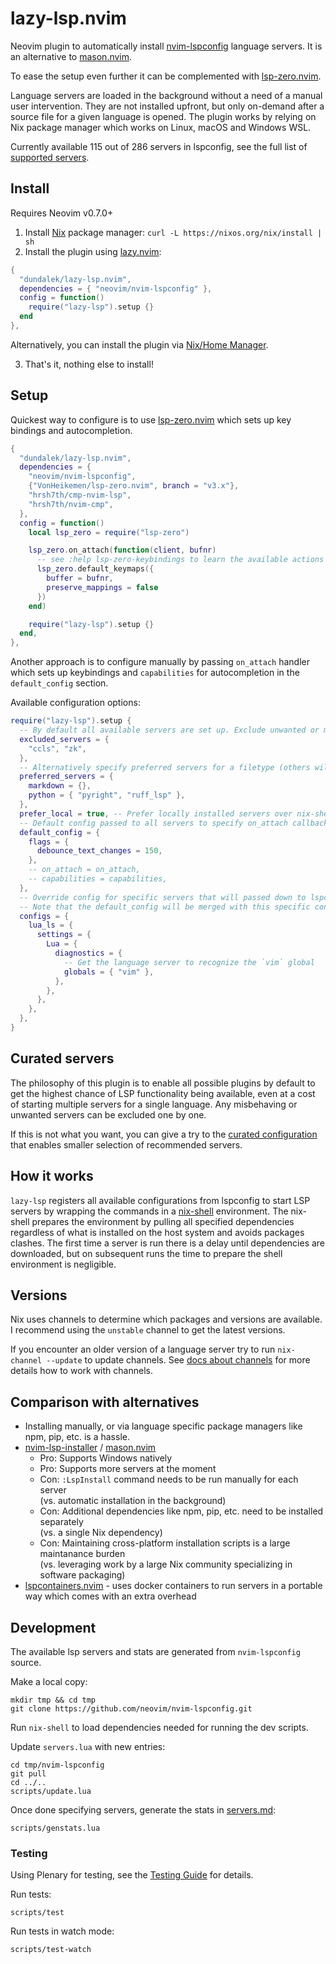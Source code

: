 # lazy-lsp.nvim

Neovim plugin to automatically install [nvim-lspconfig](https://github.com/neovim/nvim-lspconfig) language servers. It is an alternative to [mason.nvim](https://github.com/williamboman/mason.nvim).

To ease the setup even further it can be complemented with [lsp-zero.nvim](https://github.com/VonHeikemen/lsp-zero.nvim).

Language servers are loaded in the background without a need of a manual user intervention. They are not installed upfront, but only on-demand after a source file for a given language is opened. The plugin works by relying on Nix package manager which works on Linux, macOS and Windows WSL.

Currently available <!-- SERVER_COUNT_PLACEHOLDER -->115 out of 286<!-- SERVER_COUNT_PLACEHOLDER --> servers in lspconfig, see the full list of [supported servers](./servers.md).

## Install

Requires Neovim v0.7.0+

1. Install [Nix](https://nixos.org/download.html#nix-quick-install) package manager: `curl -L https://nixos.org/nix/install | sh`
2. Install the plugin using [lazy.nvim](https://github.com/folke/lazy.nvim):

```lua
{
  "dundalek/lazy-lsp.nvim",
  dependencies = { "neovim/nvim-lspconfig" },
  config = function()
    require("lazy-lsp").setup {}
  end
},
```

Alternatively, you can install the plugin via [Nix/Home Manager](./notes.md#install-via-nixhome-manager).

3. That's it, nothing else to install!

## Setup

Quickest way to configure is to use [lsp-zero.nvim](https://github.com/VonHeikemen/lsp-zero.nvim) which sets up key bindings and autocompletion.

```lua
{
  "dundalek/lazy-lsp.nvim",
  dependencies = {
    "neovim/nvim-lspconfig",
    {"VonHeikemen/lsp-zero.nvim", branch = "v3.x"},
    "hrsh7th/cmp-nvim-lsp",
    "hrsh7th/nvim-cmp",
  },
  config = function()
    local lsp_zero = require("lsp-zero")

    lsp_zero.on_attach(function(client, bufnr)
      -- see :help lsp-zero-keybindings to learn the available actions
      lsp_zero.default_keymaps({
        buffer = bufnr,
        preserve_mappings = false
      })
    end)

    require("lazy-lsp").setup {}
  end,
},
```

Another approach is to configure manually by passing `on_attach` handler which sets up keybindings and `capabilities` for autocompletion in the `default_config` section.

Available configuration options:

```lua
require("lazy-lsp").setup {
  -- By default all available servers are set up. Exclude unwanted or misbehaving servers.
  excluded_servers = {
    "ccls", "zk",
  },
  -- Alternatively specify preferred servers for a filetype (others will be ignored).
  preferred_servers = {
    markdown = {},
    python = { "pyright", "ruff_lsp" },
  },
  prefer_local = true, -- Prefer locally installed servers over nix-shell
  -- Default config passed to all servers to specify on_attach callback and other options.
  default_config = {
    flags = {
      debounce_text_changes = 150,
    },
    -- on_attach = on_attach,
    -- capabilities = capabilities,
  },
  -- Override config for specific servers that will passed down to lspconfig setup.
  -- Note that the default_config will be merged with this specific configuration so you don't need to specify everything twice.
  configs = {
    lua_ls = {
      settings = {
        Lua = {
          diagnostics = {
            -- Get the language server to recognize the `vim` global
            globals = { "vim" },
          },
        },
      },
    },
  },
}
```

## Curated servers

The philosophy of this plugin is to enable all possible plugins by default to get the highest chance of LSP functionality being available, even at a cost of starting multiple servers for a single language. Any misbehaving or unwanted servers can be excluded one by one. 

If this is not what you want, you can give a try to the [curated configuration](servers.md#curated-servers) that enables smaller selection of recommended servers.

## How it works

`lazy-lsp` registers all available configurations from lspconfig to start LSP servers by wrapping the commands in a [nix-shell](https://nixos.org/manual/nix/unstable/command-ref/nix-shell.html) environment. The nix-shell prepares the environment by pulling all specified dependencies regardless of what is installed on the host system and avoids packages clashes. The first time a server is run there is a delay until dependencies are downloaded, but on subsequent runs the time to prepare the shell environment is negligible.

## Versions

Nix uses channels to determine which packages and versions are available.
I recommend using the `unstable` channel to get the latest versions.

If you encounter an older version of a language server try to run `nix-channel --update` to update channels.
See [docs about channels](https://nixos.wiki/wiki/Nix_channels) for more details how to work with channels.

## Comparison with alternatives

- Installing manually, or via language specific package managers like npm, pip, etc. is a hassle.
- [nvim-lsp-installer](https://github.com/williamboman/nvim-lsp-installer) / [mason.nvim](https://github.com/williamboman/mason.nvim)
  - Pro: Supports Windows natively
  - Pro: Supports more servers at the moment
  - Con: `:LspInstall` command needs to be run manually for each server  
    (vs. automatic installation in the background)
  - Con: Additional dependencies like npm, pip, etc. need to be installed separately  
    (vs. a single Nix dependency)
  - Con: Maintaining cross-platform installation scripts is a large maintanance burden  
    (vs. leveraging work by a large Nix community specializing in software packaging)
- [lspcontainers.nvim](https://github.com/lspcontainers/lspcontainers.nvim) - uses docker containers to run servers in a portable way which comes with an extra overhead

## Development

The available lsp servers and stats are generated from `nvim-lspconfig` source.

Make a local copy:

```
mkdir tmp && cd tmp
git clone https://github.com/neovim/nvim-lspconfig.git
```

Run `nix-shell` to load dependencies needed for running the dev scripts.

Update `servers.lua` with new entries:

```
cd tmp/nvim-lspconfig
git pull
cd ../..
scripts/update.lua
```

Once done specifying servers, generate the stats in [servers.md](servers.md):

```
scripts/genstats.lua
```

### Testing

Using Plenary for testing, see the [Testing Guide](https://github.com/nvim-lua/plenary.nvim/blob/master/TESTS_README.md) for details.

Run tests:

```
scripts/test
```

Run tests in watch mode:

```
scripts/test-watch
```
